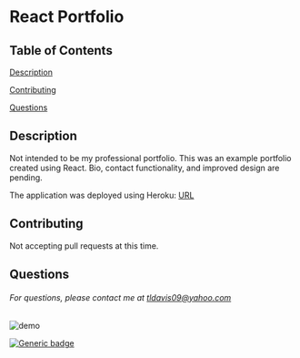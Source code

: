 # React Portfolio

## Table of Contents

[Description](#description)

[Contributing](#contributing)

[Questions](#questions)

## Description

Not intended to be my professional portfolio. This was an example portfolio created using React. Bio, contact functionality, and improved design are pending.

The application was deployed using Heroku: [URL](https://protected-brushlands-29403.herokuapp.com/)

## Contributing

Not accepting pull requests at this time.

## Questions

###### For questions, please contact me at tldavis09@yahoo.com

![demo](/src/assets/demo.PNG)

[![Generic badge](https://img.shields.io/badge/reactPortfolio--purple.svg)](https://shields.io/)
